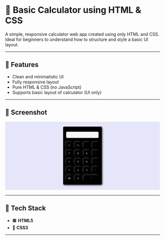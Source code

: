 # 🧮 Basic Calculator using HTML & CSS

A simple, responsive calculator web app created using only HTML and CSS. Ideal for beginners to understand how to structure and style a basic UI layout.

---

## 🚀 Features

- Clean and minimalistic UI  
- Fully responsive layout  
- Pure HTML & CSS (no JavaScript)  
- Supports basic layout of calculator (UI only)

---

## 📸 Screenshot

![Calculator UI](main.png) <!-- Replace with your actual image or link -->

---

## 🧰 Tech Stack

- 🟧 **HTML5** 
- 🎨 **CSS3** 

---
